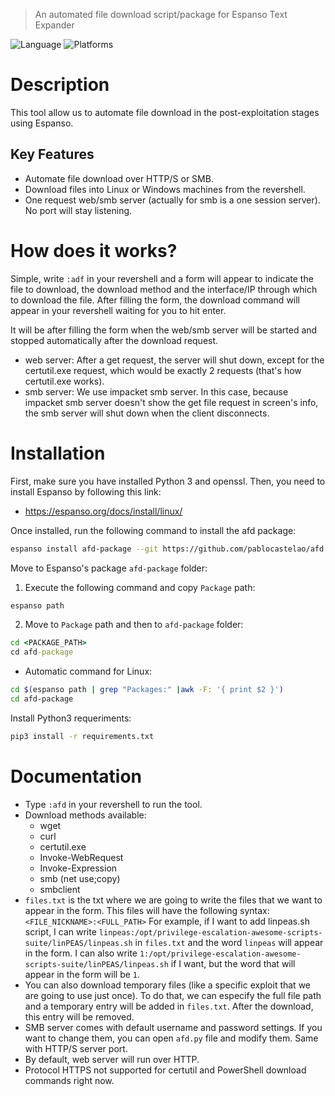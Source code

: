 
> An automated file download script/package for Espanso Text Expander

![Language](https://img.shields.io/badge/language-python3-grenn)
![Platforms](https://img.shields.io/badge/platforms-Linux-blue)

# Description
This tool allow us to automate file download in the post-exploitation stages using Espanso.

## Key Features
- Automate file download over HTTP/S or SMB.
- Download files into Linux or Windows machines from the revershell.
- One request web/smb server (actually for smb is a one session server). No port will stay listening.



# How does it works?
Simple, write `:adf` in your revershell and a form will appear to indicate the file to download, the download method and the interface/IP through which to download the file. After filling the form, the download command will appear in your revershell waiting for you to hit enter.

It will be after filling the form when the web/smb server will be started and stopped automatically after the download request.

- web server: After a get request, the server will shut down, except for the certutil.exe request, which would be exactly 2 requests (that's how certutil.exe works).
- smb server: We use impacket smb server. In this case, because impacket smb server doesn't show the get file request in screen's info, the smb server will shut down when the client disconnects.

# Installation
First, make sure you have installed Python 3 and openssl. Then, you need to install Espanso by following this link:
- https://espanso.org/docs/install/linux/

Once installed, run the following command to install the afd package:
```bash
espanso install afd-package --git https://github.com/pablocastelao/afd --external
```
Move to Espanso's package `afd-package` folder:
1. Execute the following command and copy `Package` path:
  ```cmd
 espanso path 
  ```
2. Move to `Package` path and then to `afd-package` folder:
```cmd
cd <PACKAGE_PATH>
cd afd-package
```
- Automatic command for Linux:
```bash
cd $(espanso path | grep "Packages:" |awk -F: '{ print $2 }')
cd afd-package
```

Install Python3 requeriments:
```bash
pip3 install -r requirements.txt
```


# Documentation
- Type `:afd` in your revershell to run the tool.
- Download methods available:
	- wget
	- curl
	- certutil.exe
	- Invoke-WebRequest
	- Invoke-Expression
	- smb (net use;copy)
	- smbclient
- `files.txt` is the txt where we are going to write the files that we want to appear in the form. This files will have the following syntax:
`
<FILE_NICKNAME>:<FULL_PATH>
`
For example, if I want to add linpeas.sh script, I can write `linpeas:/opt/privilege-escalation-awesome-scripts-suite/linPEAS/linpeas.sh` in `files.txt` and the word `linpeas` will appear in the form. I can also write `1:/opt/privilege-escalation-awesome-scripts-suite/linPEAS/linpeas.sh` if I want, but the word that will appear in the form will be `1`.
- You can also download temporary files (like a specific exploit that we are going to use just once). To do that, we can especify the full file path  and a temporary entry will be added in `files.txt`. After the download, this entry will be removed.
- SMB server comes with default username and password settings. If you want to change them, you can open `afd.py` file and modify them. Same with HTTP/S server port.
- By default, web server will run over HTTP.
- Protocol HTTPS not supported for certutil and PowerShell download commands right now.






